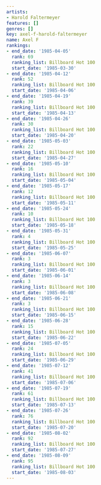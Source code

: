 ```yaml
---
artists:
- Harold Faltermeyer
features: []
genres: []
key: axel-f-harold-faltermeyer
name: Axel F
rankings:
- end_date: '1985-04-05'
  rank: 69
  ranking_list: Billboard Hot 100
  start_date: '1985-03-30'
- end_date: '1985-04-12'
  rank: 52
  ranking_list: Billboard Hot 100
  start_date: '1985-04-06'
- end_date: '1985-04-19'
  rank: 39
  ranking_list: Billboard Hot 100
  start_date: '1985-04-13'
- end_date: '1985-04-26'
  rank: 30
  ranking_list: Billboard Hot 100
  start_date: '1985-04-20'
- end_date: '1985-05-03'
  rank: 22
  ranking_list: Billboard Hot 100
  start_date: '1985-04-27'
- end_date: '1985-05-10'
  rank: 16
  ranking_list: Billboard Hot 100
  start_date: '1985-05-04'
- end_date: '1985-05-17'
  rank: 12
  ranking_list: Billboard Hot 100
  start_date: '1985-05-11'
- end_date: '1985-05-24'
  rank: 10
  ranking_list: Billboard Hot 100
  start_date: '1985-05-18'
- end_date: '1985-05-31'
  rank: 4
  ranking_list: Billboard Hot 100
  start_date: '1985-05-25'
- end_date: '1985-06-07'
  rank: 3
  ranking_list: Billboard Hot 100
  start_date: '1985-06-01'
- end_date: '1985-06-14'
  rank: 3
  ranking_list: Billboard Hot 100
  start_date: '1985-06-08'
- end_date: '1985-06-21'
  rank: 3
  ranking_list: Billboard Hot 100
  start_date: '1985-06-15'
- end_date: '1985-06-28'
  rank: 15
  ranking_list: Billboard Hot 100
  start_date: '1985-06-22'
- end_date: '1985-07-05'
  rank: 24
  ranking_list: Billboard Hot 100
  start_date: '1985-06-29'
- end_date: '1985-07-12'
  rank: 41
  ranking_list: Billboard Hot 100
  start_date: '1985-07-06'
- end_date: '1985-07-19'
  rank: 61
  ranking_list: Billboard Hot 100
  start_date: '1985-07-13'
- end_date: '1985-07-26'
  rank: 76
  ranking_list: Billboard Hot 100
  start_date: '1985-07-20'
- end_date: '1985-08-02'
  rank: 92
  ranking_list: Billboard Hot 100
  start_date: '1985-07-27'
- end_date: '1985-08-09'
  rank: 95
  ranking_list: Billboard Hot 100
  start_date: '1985-08-03'
---
```


